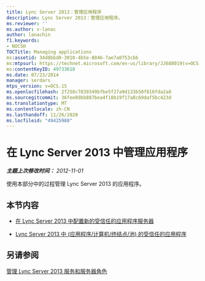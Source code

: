 ```yaml
---
title: Lync Server 2013：管理应用程序
description: Lync Server 2013：管理应用程序。
ms.reviewer: ''
ms.author: v-lanac
author: lanachin
f1.keywords:
- NOCSH
TOCTitle: Managing applications
ms:assetid: 34d8bbd0-3010-4b5e-8846-7ae7a0753cbb
ms:mtpsurl: https://technet.microsoft.com/en-us/library/JJ688019(v=OCS.15)
ms:contentKeyID: 49733610
ms.date: 07/23/2014
manager: serdars
mtps_version: v=OCS.15
ms.openlocfilehash: 2f258c7839349bfbe5f27a9d133b50f816fda2a8
ms.sourcegitcommit: 36fee89bb887bea4f18b19f17a8c69daf5bc423d
ms.translationtype: MT
ms.contentlocale: zh-CN
ms.lasthandoff: 11/26/2020
ms.locfileid: "49425988"
---
```

# <a name="managing-applications-in-lync-server-2013"></a>在 Lync Server 2013 中管理应用程序

<div data-xmlns="http://www.w3.org/1999/xhtml">

<div class="topic" data-xmlns="http://www.w3.org/1999/xhtml" data-msxsl="urn:schemas-microsoft-com:xslt" data-cs="https://msdn.microsoft.com/">

<div data-asp="https://msdn2.microsoft.com/asp">



</div>

<div id="mainSection">

<div id="mainBody">

<span> </span>

_**主题上次修改时间：** 2012-11-01_

使用本部分中的过程管理 Lync Server 2013 的应用程序。

<div>

## <a name="in-this-section"></a>本节内容

  - [在 Lync Server 2013 中配置新的受信任的应用程序服务器](lync-server-2013-configure-a-new-trusted-application-server.md)

  - [Lync Server 2013 中 (应用程序/计算机/终结点/池) 的受信任的应用程序](lync-server-2013-trusted-applications-application-computer-endpoint-pool.md)

</div>

<div>

## <a name="see-also"></a>另请参阅


[管理 Lync Server 2013 服务和服务器角色](lync-server-2013-managing-lync-server-services-and-server-roles.md)  
  

</div>

</div>

<span> </span>

</div>

</div>

</div>

